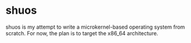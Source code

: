 # shuos

shuos is my attempt to write a microkernel-based operating system from scratch.
For now, the plan is to target the x86\_64 architecture.
